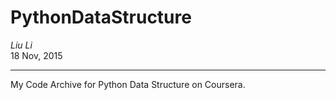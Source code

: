 # PythonDataStructure
*Liu Li*  
18 Nov, 2015

------------
My Code Archive for  Python Data Structure on Coursera.
